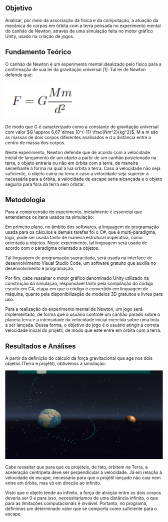 ## Objetivo
Analisar, por meio da associação da física e da computação, a atuação da mecânica de corpos em órbita com a terra pensada no experimento mental do canhão de Newton, através de uma simulação feita no motor gráfico Unity, usado na criação de jogos.

## Fundamento Teórico
O canhão de Newton é um experimento mental idealizado pelo físico para a confirmação de sua lei da gravitação universal [1]. Tal lei de Newton defende que:

<img src="images/fgu.png">

De modo que G é caracterizado como a constante de gravitação universal com valor $G \approx 6,67 \times 10^{-11} \frac{Nm^2}{kg^2}$, M e m são as massas de dois corpos diferentes analisados e d a distância entre o centro de massa dos corpos.

Neste experimento, Newton defende que de acordo com a velocidade inicial de lançamento de um objeto a partir de um canhão posicionado na terra, o objeto entraria ou não em órbita com a terra, de maneira semelhante à forma na qual a lua orbita a terra. Caso a velocidade não seja suficiente, o objeto cairia na terra e caso a velocidade seja superior à necessária para a órbita, a velocidade de escape seria alcançada e o objeto seguiria para fora da terra sem orbitar.

## Metodologia
Para a compreensão do experimento, inicialmente é essencial que entendamos os itens usados na simulação:

Em primeiro plano, no âmbito dos softwares, a linguagem de programação usada para os cálculos e demais tarefas foi o C\#, que é multi-paradigma, logo, pode ser usada tanto de maneira estrutural imperativa, como orientada a objetos. Neste experimento, tal linguagem será usada de acordo com o paradigma orientado a objetos.

Tal linguagem de programação supracitada, será usada na interface de desenvolvimento Visual Studio Code, um software gratuito que auxilia no desenvolvimento e programação.

Por fim, cabe ressaltar o motor gráfico denominado Unity utilizado na construção da simulação, responsável tanto pela compilação do código escrito em C\#, etapa em que o código é convertido em linguagem de máquina, quanto pela disponibilização de modelos 3D gratuitos e livres para uso.

Para a realização do experimento mental de Newton, um jogo será implementado, de forma que o usuário controle um canhão parado sobre o planeta terra e a intensidade da velocidade inicial exercida sobre uma bola a ser lançada. Dessa forma, o objetivo do jogo é o usuário atingir a correta velocidade inicial do projétil, de modo que este entre em órbita com a terra.

## Resultados e Análises
A partir da definição do cálculo da força gravitacional que age nos dois objetos (Terra e projétil), obtivemos a simulação:

<img src="../images/newton.PNG">

Cabe ressaltar que para que os projéteis, de fato, orbitem na Terra, a aceleração centrípeta deve ser perpendicular à velocidade. Já em relação à velocidade de escape, necessária para que o projétil lançado não caia nem entre em órbita, mas vá em direção ao infinito.

Visto que o objeto tende ao infinito, a força de atração entre os dois corpos deveria ser 0 e para isso, necessitaríamos de uma distância infinita, o que para as limitações computacionais é inviável. Portanto, no programa, definimos um determinado valor que se comporta como suficiente para o escape.